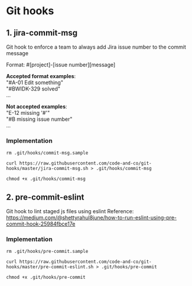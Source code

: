 # Git hooks

## 1. jira-commit-msg

Git hook to enforce a team to always add Jira issue number to the commit message

Format: #[project]-[issue number][message]

**Accepted format examples**:  
"#A-01 Edit something"  
"#BWIDK-329 solved"  
...

**Not accepted examples**:  
"E-12 missing '#'"  
"#B missing issue number"  
... 

### Implementation

```
rm .git/hooks/commit-msg.sample

curl https://raw.githubusercontent.com/code-and-co/git-hooks/master/jira-commit-msg.sh > .git/hooks/commit-msg

chmod +x .git/hooks/commit-msg
```

## 2. pre-commit-eslint

Git hook to lint staged js files using eslint
Reference: https://medium.com/@shettyrahul8june/how-to-run-eslint-using-pre-commit-hook-25984fbce17e

### Implementation

```
rm .git/hooks/pre-commit.sample

curl https://raw.githubusercontent.com/code-and-co/git-hooks/master/pre-commit-eslint.sh > .git/hooks/pre-commit

chmod +x .git/hooks/pre-commit
```
